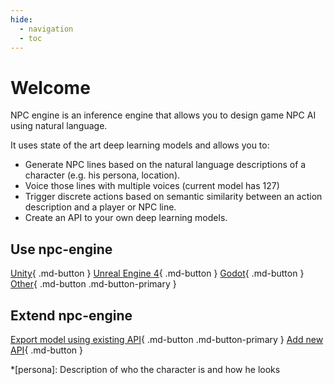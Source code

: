```yaml
---
hide:
  - navigation
  - toc
---
```

# Welcome

NPC engine is an inference engine that allows you to design game NPC AI using natural language.  

It uses state of the art deep learning models and allows you to:

* Generate NPC lines based on the natural language descriptions of a character (e.g. his persona, location).
* Voice those lines with multiple voices (current model has 127)
* Trigger discrete actions based on semantic similarity between an action description and a player or NPC line.
* Create an API to your own deep learning models.

## Use npc-engine
[Unity](unity_integration/overview.md){ .md-button  } [Unreal Engine 4](not_ready.md){ .md-button  } [Godot](not_ready.md){ .md-button  }  [Other](inference_engine/overview#creating-an-integration){ .md-button .md-button-primary }

## Extend npc-engine
[Export model using existing API](inference_engine/models.md){ .md-button .md-button-primary }  [Add new API](inference_engine/api_classes.md){ .md-button  }

*[persona]: Description of who the character is and how he looks